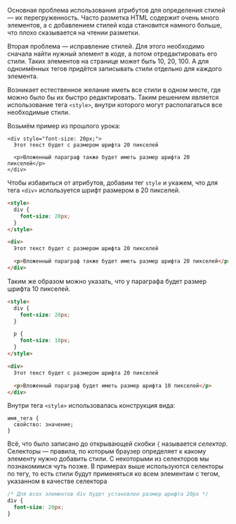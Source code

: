 Основная проблема использования атрибутов для определения стилей — их перегруженность. Часто разметка HTML содержит очень много элементов, а с добавлением стилей кода становится намного больше, что плохо сказывается на чтении разметки.

Вторая проблема — исправление стилей. Для этого необходимо сначала найти нужный элемент в коде, а потом отредактировать его стили. Таких элементов на странице может быть 10, 20, 100. А для одноимённых тегов придётся записывать стили отдельно для каждого элемента.

Возникает естественное желание иметь все стили в одном месте, где можно было бы их быстро редактировать. Таким решением является использование тега `<style>`, внутри которого могут располагаться все необходимые стили.

Возьмём пример из прошлого урока:

```
<div style="font-size: 20px;">
  Этот текст будет с размером шрифта 20 пикселей

  <p>Вложенный параграф также будет иметь размер шрифта 20 пикселей</p>
</div>
```

Чтобы избавиться от атрибутов, добавим тег `style` и укажем, что для тега `<div>` используется шрифт размером в 20 пикселей.

```html
<style>
  div {
    font-size: 20px;
  }
</style>

<div>
  Этот текст будет с размером шрифта 20 пикселей

  <p>Вложенный параграф также будет иметь размер шрифта 20 пикселей</p>
</div>
```

Таким же образом можно указать, что у параграфа будет размер шрифта 10 пикселей.

```html
<style>
  div {
    font-size: 20px;
  }

  p {
    font-size: 10px;
  }
</style>

<div>
  Этот текст будет с размером шрифта 20 пикселей

  <p>Вложенный параграф будет иметь размер шрифта 10 пикселей</p>
</div>
```

Внутри тега `<style>` использовалась конструкция вида:

```
имя_тега {
  свойство: значение;
}
```

Всё, что было записано до открывающей скобки `{` называется _селектор_. Селекторы — правила, по которым браузер определяет к какому элементу нужно добавить стили. С некоторыми из селекторов мы познакомимся чуть позже. В примерах выше используются селекторы по тегу, то есть стили будут применяться ко всем элементам с тегом, указанном в качестве селектора

```css
/* Для всех элементов div будет установлен размер шрифта 20px */
div {
  font-size: 20px;
}
```
